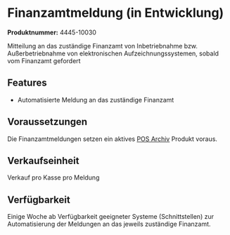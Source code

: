 # Finanzamtmeldung (in Entwicklung)

**Produktnummer:** 4445-10030

Mitteilung an das zuständige Finanzamt von Inbetriebnahme bzw. Außerbetriebnahme von elektronischen Aufzeichnungssystemen, sobald vom Finanzamt gefordert

## Features

- Automatisierte Meldung an das zuständige Finanzamt

## Voraussetzungen

Die Finanzamtmeldungen setzen ein aktives [POS Archiv](../../revisionssichere-daten-as-a-service/produkte/4445-100XX-pos-archiv.md) Produkt voraus.

## Verkaufseinheit

Verkauf pro Kasse pro Meldung

## Verfügbarkeit

Einige Woche ab Verfügbarkeit geeigneter Systeme (Schnittstellen) zur Automatisierung der Meldungen an das jeweils zuständige Finanzamt.